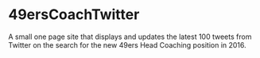 # 49ersCoachTwitter
A small one page site that displays and updates the latest 100 tweets from Twitter on the search for the new 49ers Head Coaching position in 2016.

